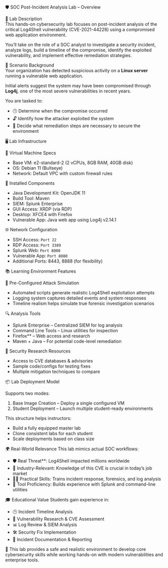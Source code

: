 🛡 SOC Post-Incident Analysis Lab – Overview

🧪 Lab Description  
This hands-on cybersecurity lab focuses on post-incident analysis of the critical Log4Shell vulnerability (CVE-2021-44228) using a compromised web application environment.  

You’ll take on the role of a SOC analyst to investigate a security incident, analyze logs, build a timeline of the compromise, identify the exploited vulnerability, and implement effective remediation strategies.

🧠 Scenario Background  
Your organization has detected suspicious activity on a **Linux server** running a vulnerable web application.  

Initial alerts suggest the system may have been compromised through **Log4j**, one of the most severe vulnerabilities in recent years.

You are tasked to:

- 🕒 Determine when the compromise occurred  
- 🔓 Identify how the attacker exploited the system  
- 🔧 Decide what remediation steps are necessary to secure the environment  

🖥️ Lab Infrastructure

🔧 Virtual Machine Specs
- Base VM: e2-standard-2 (2 vCPUs, 8GB RAM, 40GB disk)  
- OS: Debian 11 (Bullseye)  
- Network: Default VPC with custom firewall rules  

🧱 Installed Components
- Java Development Kit: OpenJDK 11  
- Build Tool: Maven  
- SIEM: Splunk Enterprise  
- GUI Access: XRDP (via RDP)  
- Desktop: XFCE4 with Firefox  
- Vulnerable App: Java web app using Log4j v2.14.1  

🌐 Network Configuration
- SSH Access: `Port 22`  
- RDP Access: `Port 3389`  
- Splunk Web: `Port 8000`  
- Vulnerable App: `Port 8080`  
- Additional Ports: 8443, 8888 (for flexibility)  

📚 Learning Environment Features

🧪 Pre-Configured Attack Simulation
- Automated scripts generate realistic Log4Shell exploitation attempts  
- Logging system captures detailed events and system responses  
- Timeline realism helps simulate true forensic investigation scenarios  

🔍 Analysis Tools
- Splunk Enterprise – Centralized SIEM for log analysis  
- Command Line Tools – Linux utilities for inspection  
- Firefox** – Web access and research  
- Maven + Java – For potential code-level remediation  

🧰 Security Research Resources
- Access to CVE databases & advisories  
- Sample code/configs for testing fixes  
- Multiple mitigation techniques to compare  

📦 Lab Deployment Model

Supports two modes:

1. Base Image Creation – Deploy a single configured VM  
2. Student Deployment – Launch multiple student-ready environments  

This structure helps instructors:
- Build a fully equipped master lab  
- Clone consistent labs for each student  
- Scale deployments based on class size  

🌍 Real-World Relevance
This lab mimics actual SOC workflows:

- 🛡️ Real Threat**: Log4Shell impacted millions worldwide  
- 🏢 Industry-Relevant: Knowledge of this CVE is crucial in today’s job market  
- 🧑‍💻 Practical Skills: Trains incident response, forensics, and log analysis  
- 🔎 Tool Proficiency: Builds experience with Splunk and command-line utilities  

🎓 Educational Value
Students gain experience in:

- 🕒 Incident Timeline Analysis
- 🧬 Vulnerability Research & CVE Assessment
- 📊 Log Review & SIEM Analysis
- 🛠️ Security Fix Implementation
- 📝 Incident Documentation & Reporting 

🔐 This lab provides a safe and realistic environment to develop core cybersecurity skills while working hands-on with modern vulnerabilities and enterprise tools.